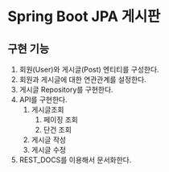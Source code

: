 # Spring Boot JPA 게시판

## 구현 기능
1. 회원(User)와 게시글(Post) 엔티티를 구성한다.
2. 회원과 게시글에 대한 연관관계를 설정한다.
3. 게시글 Repository를 구현한다.
4. API를 구현한다.
   1. 게시글조회
      1. 페이징 조회
      2. 단건 조회
   2. 게시글 작성
   3. 게시글 수정
5. REST_DOCS를 이용해서 문서화한다.